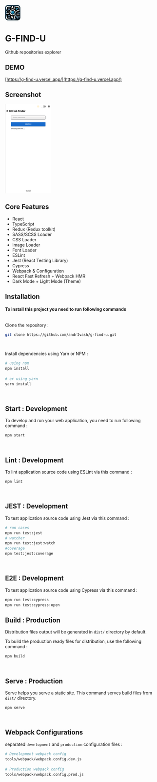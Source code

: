 <img src="assets/images/logo.png" width="50" height="50"/>

# G-FIND-U

Github repositories explorer

## DEMO

[https://g-find-u.vercel.app/](https://g-find-u.vercel.app/)

## Screenshot

<img src="assets/images/screen-app1.png" width="150" height="auto"/>

## Core Features

-   React
-   TypeScript
-   Redux (Redux toolkit)
-   SASS/SCSS Loader
-   CSS Loader
-   Image Loader
-   Font Loader
-   ESLint
-   Jest (React Testing Library)
-   Cypress
-   Webpack & Configuration
-   React Fast Refresh + Webpack HMR
-   Dark Mode + Light Mode (Theme)
    <br />

## Installation

#### To install this project you need to run following commands

<br>
Clone the repository :

```bash
git clone https://github.com/andrIvash/g-find-u.git
```

<br>

Install dependencies using Yarn or NPM :

```bash
# using npm
npm install

# or using yarn
yarn install
```

<br />

## Start : Development

To develop and run your web application, you need to run following command :

```bash
npm start
```

<br />

## Lint : Development

To lint application source code using ESLint via this command :

```bash
npm lint
```

<br />

## JEST : Development

To test application source code using Jest via this command :

```bash
# run cases
npm run test:jest
# watcher
npm run test:jest:watch
#coverage
npm test:jest:coverage
```

<br />

## E2E : Development

To test application source code using Cypress via this command :

```bash
npm run test:cypress
npm run test:cypress:open
```

## Build : Production

Distribution files output will be generated in `dist/` directory by default.

To build the production ready files for distribution, use the following command :

```bash
npm build
```

<br />

## Serve : Production

Serve helps you serve a static site. This command serves build files from `dist/` directory.

```bash
npm serve
```

<br />

## Webpack Configurations

separated `development` and `production` configuration files :

```bash
# Development webpack config
tools/webpack/webpack.config.dev.js

# Production webpack config
tools/webpack/webpack.config.prod.js
```

#
